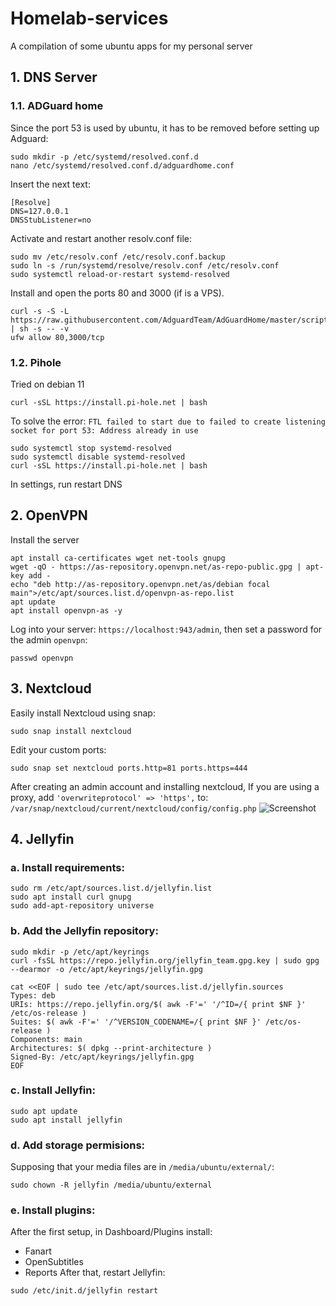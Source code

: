 # Homelab-services
A compilation of some ubuntu apps for my personal server

## 1. DNS Server
### 1.1. ADGuard home
Since the port 53 is used by ubuntu, it has to be removed before setting up Adguard:
```
sudo mkdir -p /etc/systemd/resolved.conf.d
nano /etc/systemd/resolved.conf.d/adguardhome.conf
```
Insert the next text:
```
[Resolve]
DNS=127.0.0.1
DNSStubListener=no
```
Activate and restart another resolv.conf file:
```
sudo mv /etc/resolv.conf /etc/resolv.conf.backup
sudo ln -s /run/systemd/resolve/resolv.conf /etc/resolv.conf
sudo systemctl reload-or-restart systemd-resolved
```
Install and open the ports 80 and 3000 (if is a VPS).
```
curl -s -S -L https://raw.githubusercontent.com/AdguardTeam/AdGuardHome/master/scripts/install.sh | sh -s -- -v
ufw allow 80,3000/tcp
```
### 1.2. Pihole
Tried on debian 11
```
curl -sSL https://install.pi-hole.net | bash
```
To solve the error: `FTL failed to start due to failed to create listening socket for port 53: Address already in use`
```
sudo systemctl stop systemd-resolved
sudo systemctl disable systemd-resolved
curl -sSL https://install.pi-hole.net | bash
```
In settings, run restart DNS
## 2. OpenVPN 
Install the server
```
apt install ca-certificates wget net-tools gnupg
wget -qO - https://as-repository.openvpn.net/as-repo-public.gpg | apt-key add -
echo "deb http://as-repository.openvpn.net/as/debian focal main">/etc/apt/sources.list.d/openvpn-as-repo.list
apt update
apt install openvpn-as -y
```
Log into your server: `https://localhost:943/admin`, then set a password for the admin `openvpn`:
```
passwd openvpn
```

## 3. Nextcloud
Easily install Nextcloud using snap:
```
sudo snap install nextcloud
```
Edit your custom ports:
```
sudo snap set nextcloud ports.http=81 ports.https=444
```
After creating an admin account and installing nextcloud, If you are using a proxy, add `'overwriteprotocol' => 'https',` to: `/var/snap/nextcloud/current/nextcloud/config/config.php`
![Screenshot](https://user-images.githubusercontent.com/74340724/220689797-41100e6f-81e6-481f-8cae-428352996a03.png)

## 4. Jellyfin
### a. Install requirements:
```
sudo rm /etc/apt/sources.list.d/jellyfin.list
sudo apt install curl gnupg
sudo add-apt-repository universe
```
### b. Add the Jellyfin repository:
```
sudo mkdir -p /etc/apt/keyrings
curl -fsSL https://repo.jellyfin.org/jellyfin_team.gpg.key | sudo gpg --dearmor -o /etc/apt/keyrings/jellyfin.gpg
```
```
cat <<EOF | sudo tee /etc/apt/sources.list.d/jellyfin.sources
Types: deb
URIs: https://repo.jellyfin.org/$( awk -F'=' '/^ID=/{ print $NF }' /etc/os-release )
Suites: $( awk -F'=' '/^VERSION_CODENAME=/{ print $NF }' /etc/os-release )
Components: main
Architectures: $( dpkg --print-architecture )
Signed-By: /etc/apt/keyrings/jellyfin.gpg
EOF
```
### c. Install Jellyfin:
```
sudo apt update
sudo apt install jellyfin
```
### d. Add storage permisions:
Supposing that your media files are in `/media/ubuntu/external/`:
```
sudo chown -R jellyfin /media/ubuntu/external
```
### e. Install plugins:
After the first setup, in Dashboard/Plugins install:
* Fanart
* OpenSubtitles
* Reports
After that, restart Jellyfin:
```
sudo /etc/init.d/jellyfin restart
```
